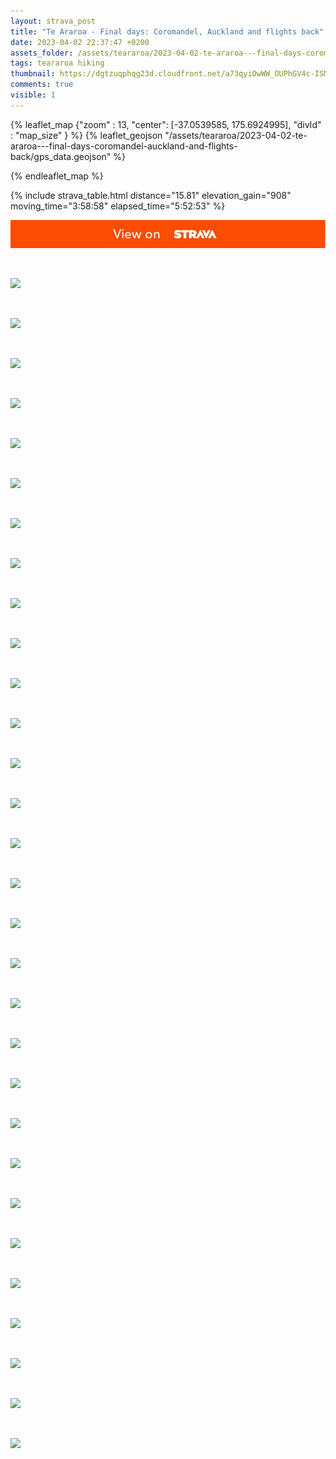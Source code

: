 ```yaml
---
layout: strava_post
title: "Te Araroa - Final days: Coromandel, Auckland and flights back"
date: 2023-04-02 22:37:47 +0200
assets_folder: /assets/teararoa/2023-04-02-te-araroa---final-days-coromandel-auckland-and-flights-back
tags: teararoa hiking
thumbnail: https://dgtzuqphqg23d.cloudfront.net/a73qyiOwWW_OUPhGV4c-ISMFaqifp0PMMIuAFXy1120-1024x682.jpg
comments: true
visible: 1
---
```



{% leaflet_map {"zoom" : 13,
                  "center": [-37.0539585, 175.6924995],
                 "divId" : "map_size" } %}
    {% leaflet_geojson "/assets/teararoa/2023-04-02-te-araroa---final-days-coromandel-auckland-and-flights-back/gps_data.geojson" %}

{% endleaflet_map %}





{% include strava_table.html distance="15.81" elevation_gain="908" moving_time="3:58:58" elapsed_time="5:52:53" %}

[![](/assets/strava.jpg)](https://www.strava.com/activities/8833414190)


<br />

![](https://dgtzuqphqg23d.cloudfront.net/a73qyiOwWW_OUPhGV4c-ISMFaqifp0PMMIuAFXy1120-1024x682.jpg)


<br />

![](https://dgtzuqphqg23d.cloudfront.net/fEeUtfz4FqgRIopG2Wn6GhJEcCy0oTU7gvxAZrRtls0-768x1024.jpg)


<br />

![](https://dgtzuqphqg23d.cloudfront.net/Z_DeHRo3cFyL8f8876t7GysRDz-D39v1JJo-nZaT_-8-1024x768.jpg)


<br />

![](https://dgtzuqphqg23d.cloudfront.net/aNdpbWMZB99S2gEFwtLsdIGDcndFlGEuIJtSl7GPUWI-1024x768.jpg)


<br />

![](https://dgtzuqphqg23d.cloudfront.net/AlmcRv6MZGkoZHFbo9mQnlbUcIbZKDnKm9q9sCGqX0U-1024x768.jpg)


<br />

![](https://dgtzuqphqg23d.cloudfront.net/_vc5u1Ps4tRA6bM9W-RlcWuLdacuPMoLJkyFov4gUuQ-768x1024.jpg)


<br />

![](https://dgtzuqphqg23d.cloudfront.net/Ls_ubdu3Q5FbSq5b3f8hbahQvC_w3RuKEiuDustamSI-1024x768.jpg)


<br />

![](https://dgtzuqphqg23d.cloudfront.net/DVed97ZLOF4MkihKN8NgE-nYuOdZjUABXFJK9-7vDyE-1024x768.jpg)


<br />

![](https://dgtzuqphqg23d.cloudfront.net/2O8U1KYbkACCVfLydLfiRhnUAcoqWM6GI-hBqSx1Bv4-768x1024.jpg)


<br />

![](https://dgtzuqphqg23d.cloudfront.net/R_3XQByK_l0KhIaBNjOShiTGWMKy244U7HLlFeETFDU-768x1024.jpg)


<br />

![](https://dgtzuqphqg23d.cloudfront.net/e5IJeGSqDZrfxeurzMhGwtbILMr51EOW7Be4fSWvO2A-1024x768.jpg)


<br />

![](https://dgtzuqphqg23d.cloudfront.net/TpUHlGAP1l6w1dlKdjO6FszNxXACsH_tsYnj1PIgBlk-768x1024.jpg)


<br />

![](https://dgtzuqphqg23d.cloudfront.net/gI7MpkPEwXT6tm4JUxO86kcleYm8NrJvGwBy_Piq7Rg-1024x768.jpg)


<br />

![](https://dgtzuqphqg23d.cloudfront.net/8_KJXCmi9rqxsP1xnutm9YbIJ7ytNL9ExaNJrH-lKfc-768x1024.jpg)


<br />

![](https://dgtzuqphqg23d.cloudfront.net/_TiEzXIaUGbf2uNn7lXNGcJXy9Q8SG558_fIU-3ffvE-1024x768.jpg)


<br />

![](https://dgtzuqphqg23d.cloudfront.net/jBgtvCAq1mjXy5f9TKZ8fbJ-oqhiCWrWeaZ3NBJgPLc-1024x768.jpg)


<br />

![](https://dgtzuqphqg23d.cloudfront.net/dftvAe87M7R-Ot44XJ4ICDVF4x2I7HklKsxRfufVprY-768x1024.jpg)


<br />

![](https://dgtzuqphqg23d.cloudfront.net/qL1tion-L4Va4pGL6GMWmy-2i0dNxjw9CHU0BGNzZO0-1024x768.jpg)


<br />

![](https://dgtzuqphqg23d.cloudfront.net/IMhrB8OKBBofHgamSfG4VlIlfU9VU1Zy9MUkyJTvIn0-1024x768.jpg)


<br />

![](https://dgtzuqphqg23d.cloudfront.net/IzHSH1uUilDZddcIb96H4-5a5pNbUUG97hg4O1Fw1v8-1024x768.jpg)


<br />

![](https://dgtzuqphqg23d.cloudfront.net/Zh1NSuqxdFiw2Uf8diu4Xkpy7Mqh64asUAVRugB8oOs-1024x768.jpg)


<br />

![](https://dgtzuqphqg23d.cloudfront.net/SUcMhrQ-5M-WhxGpZHFNMzm6rezOEODrjWJwOjHXPRs-1024x768.jpg)


<br />

![](https://dgtzuqphqg23d.cloudfront.net/Ly-SKQGQ5CQqQGzwmM18jx68HO6fScmvHl4nvQSKxFI-1024x768.jpg)


<br />

![](https://dgtzuqphqg23d.cloudfront.net/KAhZA4SHUX3wM51CH6Cf5D6WcycbMuy6b6lWwH_dve8-1024x768.jpg)


<br />

![](https://dgtzuqphqg23d.cloudfront.net/ThH8e2q_5W4g-6wkPd9XlZroyFhcARXVo2JVeH0pm08-768x1024.jpg)


<br />

![](https://dgtzuqphqg23d.cloudfront.net/H5zslcGxqNPiHk33xQWLtEVGDIEHU486d3yS7-dwpC4-1024x768.jpg)


<br />

![](https://dgtzuqphqg23d.cloudfront.net/EJXPWe1QGhaqojNPH845SuhoOFzRMFxosS5m_NsNHT4-1024x768.jpg)


<br />

![](https://dgtzuqphqg23d.cloudfront.net/G5CngrUbVduswKDGKRcEMiBXinWJdTa8JxkXNfTBoUI-768x1024.jpg)


<br />

![](https://dgtzuqphqg23d.cloudfront.net/tgbwiRsq2Gz_MAU7EQsA1-f0HMWBuhOrUpkmPJHPoEI-1024x768.jpg)


<br />

![](https://dgtzuqphqg23d.cloudfront.net/MCLW1oTpEhD2gVsIwQv9ZNZS9k0DXN28teHUhc1nkZM-768x1024.jpg)
